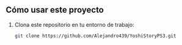 ## Cómo usar este proyecto

1. Clona este repositorio en tu entorno de trabajo:
   ```bash
   git clone https://github.com/Alejandro439/YoshiStoryPS3.git
